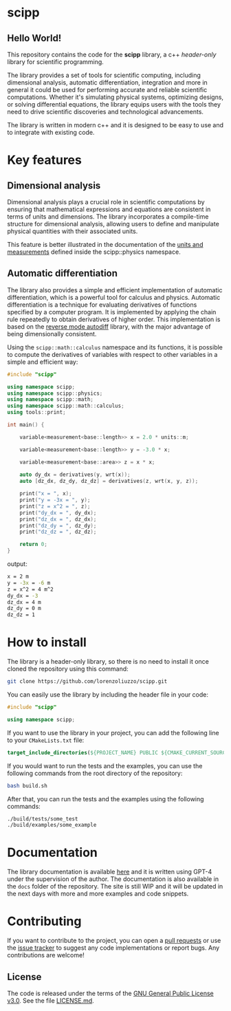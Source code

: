 # scipp 
## Hello World! 
This repository contains the code for the **scipp** library, a c++ _header-only_ library for scientific programming.

The library provides a set of tools for scientific computing, including dimensional analysis, automatic differentiation, integration and more in general it could be used for performing accurate and reliable scientific computations. 
Whether it's simulating physical systems, optimizing designs, or solving differential equations, the library equips users with the tools they need to drive scientific discoveries and technological advancements. 

The library is written in modern c++ and it is designed to be easy to use and to integrate with existing code.

# Key features
## Dimensional analysis
Dimensional analysis plays a crucial role in scientific computations by ensuring that mathematical expressions and equations are consistent in terms of units and dimensions. The library incorporates a compile-time structure for dimensional analysis, allowing users to define and manipulate physical quantities with their associated units. 

This feature is better illustrated in the documentation of the [units and measurements](https://lorenzoliuzzo.github.io/scipp/physics/units-and-measurements/) defined inside the scipp::physics namespace.

## Automatic differentiation
The library also provides a simple and efficient implementation of automatic differentiation, which is a powerful tool for calculus and physics. Automatic differentiation is a technique for evaluating derivatives of functions specified by a computer program. It is implemented by applying the chain rule repeatedly to obtain derivatives of higher order. This implementation is based on the [reverse mode autodiff](https://autodiff.github.io/#reverse-mode) library, with the major advantage of being dimensionally consistent.

Using the `scipp::math::calculus` namespace and its functions, it is possible to compute the derivatives of variables with respect to other variables in a simple and efficient way:
```cpp
#include "scipp"

using namespace scipp;
using namespace scipp::physics; 
using namespace scipp::math;
using namespace scipp::math::calculus;
using tools::print; 

int main() {

    variable<measurement<base::length>> x = 2.0 * units::m;

    variable<measurement<base::length>> y = -3.0 * x; 

    variable<measurement<base::area>> z = x * x; 
    
    auto dy_dx = derivatives(y, wrt(x)); 
    auto [dz_dx, dz_dy, dz_dz] = derivatives(z, wrt(x, y, z));

    print("x = ", x);
    print("y = -3x = ", y);
    print("z = x^2 = ", z);
    print("dy_dx = ", dy_dx);
    print("dz_dx = ", dz_dx);
    print("dz_dy = ", dz_dy);
    print("dz_dz = ", dz_dz);

    return 0; 
}
```

output: 
```bash
x = 2 m
y = -3x = -6 m
z = x^2 = 4 m^2
dy_dx = -3
dz_dx = 4 m
dz_dy = 0 m
dz_dz = 1
```

# How to install
The library is a header-only library, so there is no need to install it once cloned the repository using this command:
```bash
git clone https://github.com/lorenzoliuzzo/scipp.git 
```

You can easily use the library by including the header file in your code: 
```cpp
#include "scipp"

using namespace scipp;
```

If you want to use the library in your project, you can add the following line to your `CMakeLists.txt` file:
```cmake
target_include_directories(${PROJECT_NAME} PUBLIC ${CMAKE_CURRENT_SOURCE_DIR}/path/to/scipp)
```

If you would want to run the tests and the examples, you can use the following commands from the root directory of the repository:
```bash
bash build.sh
```

After that, you can run the tests and the examples using the following commands:
```bash
./build/tests/some_test
./build/examples/some_example
```

# Documentation
The library documentation is available [here](https://lorenzoliuzzo.github.io/scipp/) and it is written using GPT-4 under the supervision of the author.
The documentation is also available in the `docs` folder of the repository.
The site is still WIP and it will be updated in the next days with more and more examples and code snippets. 


# Contributing
If you want to contribute to the project, you can open a [pull requests](https://github.com/lorenzoliuzzo/scipp/pulls) or use the [issue tracker](https://github.com/lorenzoliuzzo/scipp/issues/) to suggest any code implementations or report bugs. 
Any contributions are welcome! 

## License
The code is released under the terms of the [GNU General Public License v3.0](https://www.gnu.org/licenses/gpl-3.0.html). 
See the file [LICENSE.md](https://github.com/lorenzoliuzzo/scipp/blob/master/LICENSE).